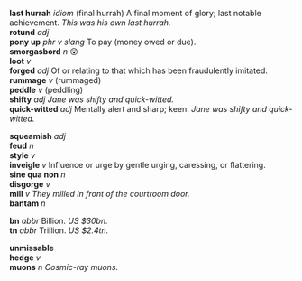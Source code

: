 

__last hurrah__ _idiom_ (final hurrah) A final moment of glory; last notable achievement. _This was his own last hurrah._  
__rotund__ _adj_  
__pony up__ _phr v_ _slang_ To pay (money owed or due).  
__smorgasbord__ _n_ :astonished:  
__loot__ _v_  
__forged__ _adj_ Of or relating to that which has been fraudulently imitated.  
__rummage__ _v_ (rummaged)  
__peddle__ _v_ (peddling)  
__shifty__ _adj_ _Jane was shifty and quick-witted._  
__quick-witted__ _adj_ Mentally alert and sharp; keen. _Jane was shifty and quick-witted._  

__squeamish__ _adj_  
__feud__ _n_  
__style__ _v_  
__inveigle__ _v_ Influence or urge by gentle urging, caressing, or flattering.  
__sine qua non__ _n_  
__disgorge__ _v_  
__mill__ _v_ _They milled in front of the courtroom door._  
__bantam__ _n_  

__bn__ _abbr_ Billion. _US $30bn._  
__tn__ _abbr_ Trillion. _US $2.4tn._  

__unmissable__  
__hedge__ _v_  
__muons__ _n_ _Cosmic-ray muons._  
